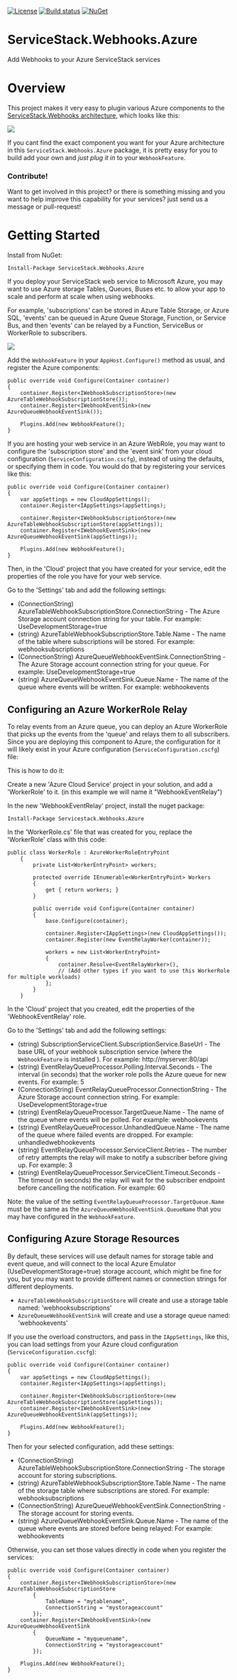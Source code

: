 [![License](https://img.shields.io/badge/License-Apache%202.0-blue.svg)](https://opensource.org/licenses/Apache-2.0) [![Build status](https://ci.appveyor.com/api/projects/status/d9bhik7l5vvblvka/branch/master?svg=true)](https://ci.appveyor.com/project/JezzSantos/servicestack-webhooks-azure/branch/master) [![NuGet](https://img.shields.io/nuget/v/ServiceStack.Webhooks.Azure.svg?label=ServiceStack.Webhooks.Azure)](https://www.nuget.org/packages/ServiceStack.Webhooks.Azure) 

# ServiceStack.Webhooks.Azure
Add Webhooks to your Azure ServiceStack services

# Overview

This project makes it very easy to plugin various Azure components to the [ServiceStack.Webhooks architecture](http://github.com/jezzsantos/ServiceStack.Webhooks), which looks like this:

![](https://raw.githubusercontent.com/jezzsantos/ServiceStack.Webhooks/master/docs/images/Webhooks.Architecture.PNG)

If you cant find the exact component you want for your Azure architecture in this `ServiceStack.Webhooks.Azure` package, it is pretty easy for you to build add your own and _just plug it in_ to your `WebhookFeature`.

### Contribute!

Want to get involved in this project? or there is something missing and you want to help improve this capability for your services? just send us a message or pull-request!

# Getting Started

Install from NuGet:
```
Install-Package ServiceStack.Webhooks.Azure
```

If you deploy your ServiceStack web service to Microsoft Azure, you may want to use Azure storage Tables, Queues, Buses etc. to allow your app to scale and perform at scale when using webhooks.

For example, 'subscriptions' can be stored in Azure Table Storage, or Azure SQL, 'events' can be queued in Azure Queue Storage,  Function, or Service Bus, and then 'events' can be relayed by a Function, ServiceBus or WorkerRole to subscribers.

![](https://raw.githubusercontent.com/jezzsantos/ServiceStack.Webhooks/master/docs/images/Webhooks.Azure.PNG)

Add the `WebhookFeature` in your `AppHost.Configure()` method as usual, and register the Azure components:

```
public override void Configure(Container container)
{
    container.Register<IWebhookSubscriptionStore>(new AzureTableWebhookSubscriptionStore());
    container.Register<IWebhookEventSink>(new AzureQueueWebhookEventSink());

    Plugins.Add(new WebhookFeature();
}
```

If you are hosting your web service in an Azure WebRole, you may want to configure the 'subscription store' and the 'event sink' from your cloud configuration (`ServiceConfiguration.cscfg`), instead of using the defaults, or specifying them in code. You would do that by  registering your services like this:

```
public override void Configure(Container container)
{
    var appSettings = new CloudAppSettings();
    container.Register<IAppSettings>(appSettings);

    container.Register<IWebhookSubscriptionStore>(new AzureTableWebhookSubscriptionStore(appSettings));
    container.Register<IWebhookEventSink>(new AzureQueueWebhookEventSink(appSettings));

    Plugins.Add(new WebhookFeature();
}
```

Then, in the 'Cloud' project that you have created for your service, edit the properties of the role you have for your web service.

Go to the 'Settings' tab and add the following settings:

* (ConnectionString) AzureTableWebhookSubscriptionStore.ConnectionString - The Azure Storage account connection string for your table. For example: UseDevelopmentStorage=true
* (string) AzureTableWebhookSubscriptionStore.Table.Name - The name of the table where subscriptions will be stored. For example: webhooksubscriptions
* (ConnectionString) AzureQueueWebhookEventSink.ConnectionString - The Azure Storage account connection string for your queue. For example: UseDevelopmentStorage=true
* (string) AzureQueueWebhookEventSink.Queue.Name - The name of the queue where events will be written. For example: webhookevents

## Configuring an Azure WorkerRole Relay

To relay events from an Azure queue, you can deploy an Azure WorkerRole that picks up the events from the 'queue' and relays them to all subscribers.
Since you are deploying this component to Azure, the configuration for it will likely exist in your Azure configuration (`ServiceConfiguration.cscfg`) file:

This is how to do it:

Create a new 'Azure Cloud Service' project in your solution, and add a 'WorkerRole' to it. (in this example we will name it "WebhookEventRelay")

In the new 'WebhookEventRelay' project, install the nuget package:

```
Install-Package Servicestack.Webhooks.Azure
```

In the 'WorkerRole.cs' file that was created for you, replace the 'WorkerRole' class with this code:

```
public class WorkerRole : AzureWorkerRoleEntryPoint
    {
        private List<WorkerEntryPoint> workers;

        protected override IEnumerable<WorkerEntryPoint> Workers
        {
            get { return workers; }
        }

        public override void Configure(Container container)
        {
            base.Configure(container);

            container.Register<IAppSettings>(new CloudAppSettings());
            container.Register(new EventRelayWorker(container));

            workers = new List<WorkerEntryPoint>
            {
                container.Resolve<EventRelayWorker>(),
                // (Add other types if you want to use this WorkerRole for multiple workloads)
            };
        }
    }
```

In the 'Cloud' project that you created, edit the properties of the 'WebhookEventRelay' role.

Go to the 'Settings' tab and add the following settings:

* (string) SubscriptionServiceClient.SubscriptionService.BaseUrl - The base URL of your webhook subscription service (where the `WebhookFeature` is installed ). For example: http://myserver:80/api
* (string) EventRelayQueueProcessor.Polling.Interval.Seconds - The interval (in seconds) that the worker role polls the Azure queue for new events. For example: 5
* (ConnectionString) EventRelayQueueProcessor.ConnectionString - The Azure Storage account connection string. For example: UseDevelopmentStorage=true
* (string) EventRelayQueueProcessor.TargetQueue.Name - The name of the queue where events will be polled. For example: webhookevents
* (string) EventRelayQueueProcessor.UnhandledQueue.Name - The name of the queue where failed events are dropped. For example: unhandledwebhookevents
* (string) EventRelayQueueProcessor.ServiceClient.Retries - The number of retry attempts the relay will make to notify a subscriber before giving up. For example: 3
* (string) EventRelayQueueProcessor.ServiceClient.Timeout.Seconds - The timeout (in seconds) the relay will wait for the subscriber endpoint before cancelling the notification. For example: 60

Note: the value of the setting `EventRelayQueueProcessor.TargetQueue.Name` must be the same as the `AzureQueueWebhookEventSink.QueueName` that you may have configured in the `WebhookFeature`.

## Configuring Azure Storage Resources

By default, these services will use default names for storage table and event queue, and will connect to the local Azure Emulator (UseDevelopmentStorage=true) storage account, which might be fine for you, but you may want to provide different names or connection strings for different deployments.

* `AzureTableWebhookSubscriptionStore` will create and use a storage table named: 'webhooksubscriptions'
* `AzureQueueWebhookEventSink` will create and use a storage queue named: 'webhookevents'

If you use the overload constructors, and pass in the `IAppSettings`, like this, you can load settings from your Azure cloud configuration (`ServiceConfiguration.cscfg`):

```
public override void Configure(Container container)
{
    var appSettings = new CloudAppSettings();
    container.Register<IAppSettings>(appSettings);

    container.Register<IWebhookSubscriptionStore>(new AzureTableWebhookSubscriptionStore(appSettings));
    container.Register<IWebhookEventSink>(new AzureQueueWebhookEventSink(appSettings));

    Plugins.Add(new WebhookFeature();
}
```
Then for your selected configuration, add these settings:

* (ConnectionString) AzureTableWebhookSubscriptionStore.ConnectionString - The storage account for storing subscriptions.
* (string) AzureTableWebhookSubscriptionStore.Table.Name - The name of the storage table where subscriptions are stored. For example: webhooksubscriptions
* (ConnectionString) AzureQueueWebhookEventSink.ConnectionString - The storage account for storing events.
* (string) AzureQueueWebhookEventSink.Queue.Name - The name of the queue where events are stored before being relayed: For example: webhookevents

Otherwise, you can set those values directly in code when you register the services:

```
public override void Configure(Container container)
{
    container.Register<IWebhookSubscriptionStore>(new AzureTableWebhookSubscriptionStore
        {
            TableName = "mytablename",
            ConnectionString = "mystorageaccount"
        });
    container.Register<IWebhookEventSink>(new AzureQueueWebhookEventSink
        {
            QueueName = "myqueuename",
            ConnectionString = "mystorageaccount"
        });

    Plugins.Add(new WebhookFeature();
}
```




